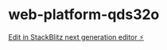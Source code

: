 # web-platform-qds32o

[Edit in StackBlitz next generation editor ⚡️](https://stackblitz.com/~/github.com/MaxxStyle23/web-platform-qds32o)